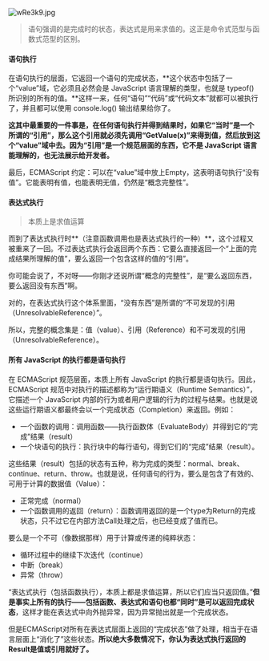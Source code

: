 ![wRe3k9.jpg](https://s1.ax1x.com/2020/09/17/wRe3k9.jpg)

> 语句强调的是完成时的状态，表达式是用来求值的。这正是命令式范型与函数式范型的区别。

#### 语句执行

在语句执行的层面，它返回一个语句的完成状态，**这个状态中包括了一个“value”域，它必须且必然会是 JavaScript 语言理解的类型，也就是 typeof() 所识别的所有的值。**这样一来，任何“语句”“代码”或“代码文本”就都可以被执行了，并且都可以使用 console.log() 输出结果给你了。



**这其中最重要的一件事是，在任何语句执行并得到结果时，如果它“当时”是一个所谓的“引用”，那么这个引用就必须先调用“GetValue(x)”来得到值，然后放到这个“value”域中去。因为“引用”是一个规范层面的东西，它不是 JavaScript 语言能理解的，也无法展示给开发者。**



最后，ECMAScript 约定：可以在“value”域中放上Empty，这表明语句执行“没有值”。它能表明有值，也能表明无值，仍然是“概念完整性”。

#### 表达式执行

> 本质上是求值运算

而到了表达式执行时**（注意函数调用也是表达式执行的一种）**，这个过程又被重来了一回。不过表达式执行会返回两个东西：它要么直接返回一个“上面的完成结果所理解的值”，要么返回一个包含这样的值的“引用”。



你可能会说了，不对呀——你刚才还说所谓“概念的完整性”，是“要么返回东西，要么返回没有东西”啊。



对的，在表达式执行这个体系里面，“没有东西”是所谓的“不可发现的引用（UnresolvableReference）”。



所以，完整的概念集是：值（value）、引用（Reference）和不可发现的引用（UnresolvableReference）。

#### 所有 JavaScript 的执行都是语句执行

在 ECMAScript 规范层面，本质上所有 JavaScript 的执行都是语句执行。因此，ECMAScript 规范中对执行的描述都称为“运行期语义（Runtime Semantics）”，它描述一个 JavaScript 内部的行为或者用户逻辑的行为的过程与结果。也就是说这些运行期语义都最终会以一个完成状态（Completion）来返回。例如：

* 一个函数的调用：调用函数——执行函数体（EvaluateBody）并得到它的“完成”结果（result）
* 一个块语句的执行：执行块中的每行语句，得到它们的“完成”结果（result）。

这些结果（result）包括的状态有五种，称为完成的类型：normal、break、continue、return、throw。也就是说，任何语句的行为，要么是包含了有效的、可用于计算的数据值（Value）：

* 正常完成（normal）
* 一个函数调用的返回（return）：函数调用返回的是一个type为Return的完成状态，只不过它在内部方法Call处理之后，也已经变成了值而已。

要么是一个不可（像数据那样）用于计算或传递的纯粹状态：

* 循环过程中的继续下次迭代（continue）
* 中断（break）
* 异常（throw）



“表达式执行（包括函数执行），本质上都是求值运算，所以它们应当只返回值。”**但是事实上所有的执行——包括函数、表达式和语句也都“同时”是可以返回完成状态**，这样才能在表达式中向外抛异常，因为异常抛出就是一个完成状态。

但是ECMAScript对所有在表达式层面上返回的“完成状态”做了处理，相当于在语言层面上“消化了”这些状态。**所以绝大多数情况下，你认为表达式执行返回的Result是值或引用就好了。**
